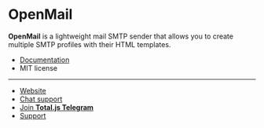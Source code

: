 # OpenMail

__OpenMail__ is a lightweight mail SMTP sender that allows you to create multiple SMTP profiles with their HTML templates.

- [Documentation](https://docs.totaljs.com/openmail/)
- MIT license

---

- [Website](https://www.totaljs.com/openmail/)
- [Chat support](https://platform.totaljs.com/?open=messenger)
- [Join __Total.js Telegram__](https://t.me/totalplatform)
- [Support](https://www.totaljs.com/support/)